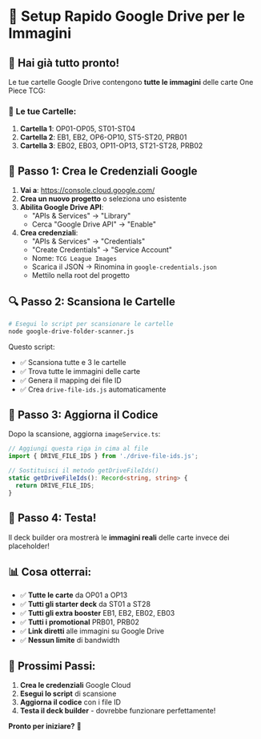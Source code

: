 # 🚀 Setup Rapido Google Drive per le Immagini

## 🎯 **Hai già tutto pronto!**

Le tue cartelle Google Drive contengono **tutte le immagini** delle carte One Piece TCG:

### 📁 **Le tue Cartelle:**
1. **Cartella 1**: OP01-OP05, ST01-ST04
2. **Cartella 2**: EB1, EB2, OP6-OP10, ST5-ST20, PRB01
3. **Cartella 3**: EB02, EB03, OP11-OP13, ST21-ST28, PRB02

## 🔧 **Passo 1: Crea le Credenziali Google**

1. **Vai a**: https://console.cloud.google.com/
2. **Crea un nuovo progetto** o seleziona uno esistente
3. **Abilita Google Drive API**:
   - "APIs & Services" → "Library"
   - Cerca "Google Drive API" → "Enable"
4. **Crea credenziali**:
   - "APIs & Services" → "Credentials"
   - "Create Credentials" → "Service Account"
   - Nome: `TCG League Images`
   - Scarica il JSON → Rinomina in `google-credentials.json`
   - Mettilo nella root del progetto

## 🔍 **Passo 2: Scansiona le Cartelle**

```bash
# Esegui lo script per scansionare le cartelle
node google-drive-folder-scanner.js
```

Questo script:
- ✅ Scansiona tutte e 3 le cartelle
- ✅ Trova tutte le immagini delle carte
- ✅ Genera il mapping dei file ID
- ✅ Crea `drive-file-ids.js` automaticamente

## 🔗 **Passo 3: Aggiorna il Codice**

Dopo la scansione, aggiorna `imageService.ts`:

```typescript
// Aggiungi questa riga in cima al file
import { DRIVE_FILE_IDS } from './drive-file-ids.js';

// Sostituisci il metodo getDriveFileIds()
static getDriveFileIds(): Record<string, string> {
  return DRIVE_FILE_IDS;
}
```

## 🎉 **Passo 4: Testa!**

Il deck builder ora mostrerà le **immagini reali** delle carte invece dei placeholder!

## 📊 **Cosa otterrai:**

- ✅ **Tutte le carte** da OP01 a OP13
- ✅ **Tutti gli starter deck** da ST01 a ST28
- ✅ **Tutti gli extra booster** EB1, EB2, EB02, EB03
- ✅ **Tutti i promotional** PRB01, PRB02
- ✅ **Link diretti** alle immagini su Google Drive
- ✅ **Nessun limite** di bandwidth

## 🚀 **Prossimi Passi:**

1. **Crea le credenziali** Google Cloud
2. **Esegui lo script** di scansione
3. **Aggiorna il codice** con i file ID
4. **Testa il deck builder** - dovrebbe funzionare perfettamente!

**Pronto per iniziare?** 🎯
